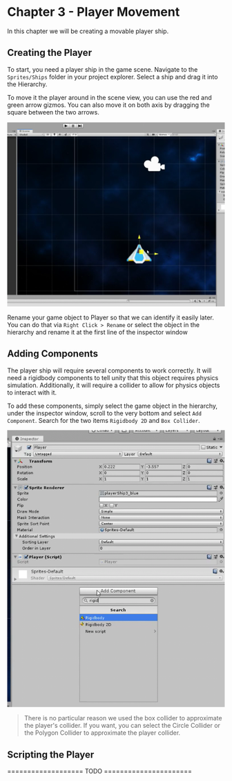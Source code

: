 # Chapter 3 - Player Movement

In this chapter we will be creating a movable player ship.

## Creating the Player

To start, you need a player ship in the game scene. Navigate to the `Sprites/Ships` folder in your project explorer. Select a ship and drag it into the Hierarchy.

To move it the player around in the scene view, you can use the red and green arrow gizmos. You can also move it on both axis by dragging the square between the two arrows.

![Player Ship in Scene View](https://github.com/DarkDestry/Unity-GDG-Workshop/blob/master/Docs/Images/Chapter%203/ShipInScene.png?raw=true)

Rename your game object to Player so that we can identify it easily later. You can do that via `Right Click > Rename` or select the object in the hierarchy and rename it at the first line of the inspector window

## Adding Components

The player ship will require several components to work correctly. It will need a rigidbody components to tell unity that this object requires physics simulation. Additionally, it will require a collider to allow for physics objects to interact with it.

To add these components, simply select the game object in the hierarchy, under the inspector window, scroll to the very bottom and select `Add Component`. Search for the two items `Rigidbody 2D` and `Box Collider`.

![Adding Components](https://github.com/DarkDestry/Unity-GDG-Workshop/blob/master/Docs/Images/Chapter%203/AddComponent.png?raw=true)

> There is no particular reason we used the box collider to approximate the player's collider. If you want, you can select the Circle Collider or the Polygon Collider to approximate the player collider.

## Scripting the Player

=================== TODO ======================
